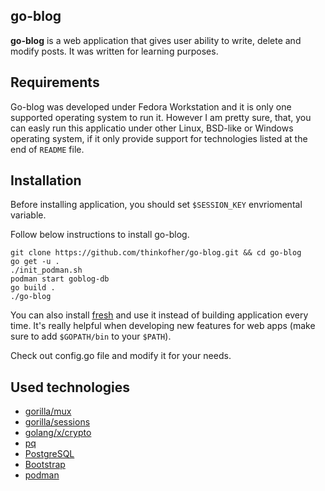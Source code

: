 go-blog
-------

**go-blog** is a web application that gives user ability to write, delete and modify posts. It was written for learning purposes.

Requirements
------------

Go-blog was developed under Fedora Workstation and it is only one supported operating system to run it. However I am pretty sure, that, you can easly run this applicatio under other Linux, BSD-like or Windows operating system, if it only provide support for technologies listed at the end of `README` file.

Installation
------------

Before installing application, you should set `$SESSION_KEY` envriomental variable.

Follow below instructions to install go-blog.

    git clone https://github.com/thinkofher/go-blog.git && cd go-blog
    go get -u .
    ./init_podman.sh
    podman start goblog-db
    go build .
    ./go-blog

You can also install [fresh](https://github.com/gravityblast/fresh) and use it instead of building application every time. It's really helpful when developing new features for web apps (make sure to add `$GOPATH/bin` to your `$PATH`).

Check out config.go file and modify it for your needs.

Used technologies
-----------------

- [gorilla/mux](https://github.com/gorilla/mux)
- [gorilla/sessions](https://github.com/gorilla/sessions/)
- [golang/x/crypto](https://golang.org/pkg/crypto/)
- [pq](https://github.com/lib/pq)
- [PostgreSQL](https://www.postgresql.org/)
- [Bootstrap](https://getbootstrap.com/)
- [podman](https://podman.io/)
